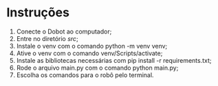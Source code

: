 # Instruções 

1. Conecte o Dobot ao computador;
2. Entre no diretório *src*;
3. Instale o venv com o comando python -m venv venv;
4. Ative o venv com o comando venv/Scripts/activate;
5. Instale as bibliotecas necessárias com pip install -r requirements.txt;
6. Rode o arquivo main.py com o comando python main.py;
7. Escolha os comandos para o robô pelo terminal.